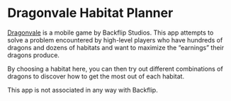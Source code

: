 # Dragonvale Habitat Planner

[Dragonvale](http://www.backflipstudios.com/games/dragonvale/) is a mobile game by Backflip Studios. This app attempts to solve a problem encountered by high-level players who have hundreds of dragons and dozens of habitats and want to maximize the “earnings” their dragons produce.

By choosing a habitat here, you can then try out different combinations of dragons to discover how to get the most out of each habitat.

This app is not associated in any way with Backflip.
